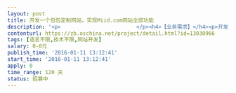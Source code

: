 ```yaml
---                
layout: post       
title: 开发一个包包定制网站，实现Miid.com网站全部功能           
description: '<p>                        </p><h4>【业务需求】</h4><p>开发一个包包定制网站，同时支持PC端和手机端，主要功能参照Miid.com，全部覆盖Miid.com的功能<br></p><h4>【人员要求】</h4><p>丰富的网站开发经验，工匠精神。<br></p><h4>【交付要求】</h4><p>网站PC端，手机端<br></p><p>                    </p>'     
contenturl: https://zb.oschina.net/project/detail.html?id=13030966      
tags: [语言不限,技术不限,网站开发]            
salary: 0-0元          
publish_time: '2016-01-11 13:12:41'         
start_time: '2016-01-11 13:12:41'           
apply: 0                   
time_range: 120 天              
status: 招募中                  
---                 
```

